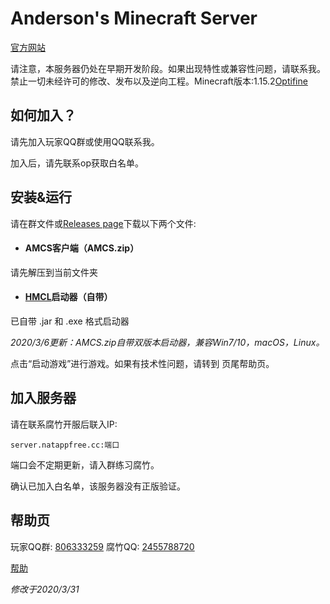 # Anderson's Minecraft Server

[官方网站](http://andersonyang.icoc.me/)

请注意，本服务器仍处在早期开发阶段。如果出现特性或兼容性问题，请联系我。禁止一切未经许可的修改、发布以及逆向工程。Minecraft版本:1.15.2[Optifine](https://www.optifine.net/)

## 如何加入？

请先加入玩家QQ群或使用QQ联系我。

加入后，请先联系op获取白名单。

## 安装&运行

请在群文件或[Releases page](https://github.com/Github-Anderson/AMCS/releases)下载以下两个文件:

- #### AMCS客户端（AMCS.zip）

请先解压到当前文件夹

- #### [HMCL](https://hamidmukhtar.com/)启动器（自带）

已自带 .jar 和 .exe 格式启动器

*2020/3/6更新：AMCS.zip自带双版本启动器，兼容Win7/10，macOS，Linux。*

点击“启动游戏”进行游戏。如果有技术性问题，请转到 页尾帮助页。 
## 加入服务器

请在联系腐竹开服后联入IP:

```
server.natappfree.cc:端口
```

端口会不定期更新，请入群练习腐竹。

确认已加入白名单，该服务器没有正版验证。

## 帮助页

玩家QQ群: <u>806333259</u> 腐竹QQ: <u>2455788720</u> 

[帮助](https://github.com/Github-Anderson/AMCS/blob/master/%E5%B8%AE%E5%8A%A9.md)

*修改于2020/3/31*